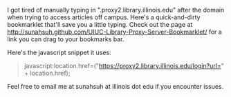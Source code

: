 I got tired of manually typing in ".proxy2.library.illinois.edu" after the domain when trying to access articles off campus. Here's a quick-and-dirty bookmarklet that'll save you a little typing. Check out the page at http://sunahsuh.github.com/UIUC-Library-Proxy-Server-Bookmarklet/ for a link you can drag to your bookmarks bar.

Here's the javascript snippet it uses:

> javascript:location.href=("https://proxy2.library.illinois.edu/login?url=" + location.href);

Feel free to email me at sunahsuh at illinois dot edu if you encounter issues.
